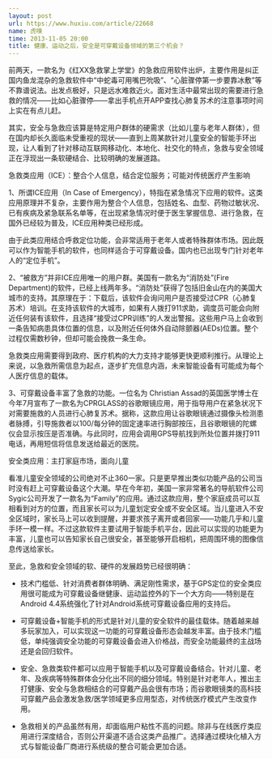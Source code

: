 ```yaml
---
layout: post
url: https://www.huxiu.com/article/22668
name: 虎嗅
time: 2013-11-05 20:00
title: 健康、运动之后，安全是可穿戴设备领域的第三个机会？
---
```

前两天，一款名为《红XX急救掌上学堂》的急救应用软件出炉，主要作用是纠正国内鱼龙混杂的急救软件中“中蛇毒可用嘴巴吮吸”、“心脏骤停第一步要靠冰敷”等不靠谱说法。出发点极好，只是远水难救近火。面对生活中最常出现的需要进行急救的情况——比如心脏骤停——拿出手机点开APP查找心肺复苏术的注意事项时间上实在有点儿赶。

其实，安全与急救应该算是特定用户群体的硬需求（比如儿童与老年人群体），但在国内却长久面临未受重视的现状——直到上周某款针对儿童安全的智能手环出现，让人看到了针对移动互联网移动化、本地化、社交化的特点，急救与安全领域正在浮现出一条软硬结合、比较明确的发展道路。

急救类应用（ICE）：整合个人信息，结合定位服务；可能对传统医疗产生影响

1、所谓ICE应用（In Case of Emergency），特指在紧急情况下应用的软件。这类应用原理并不复杂，主要作用为整合个人信息，包括姓名、血型、药物过敏状况、已有疾病及紧急联系名单等，在出现紧急情况时便于医生掌握信息、进行急救，在国外已经较为普及，ICE应用种类已经形成。

由于此类应用结合呼救定位功能，会非常适用于老年人或者特殊群体市场。因此既可以作为智能手机的软件，也同样适合于可穿戴设备。国内也已出现专门针对老年人的“定位手机”。

2、“被救方”并非ICE应用唯一的用户群。美国有一款名为“消防处”(Fire Department)的软件，已经上线两年多。“消防处”获得了包括旧金山在内的美国大城市的支持。其原理在于：下载后，该软件会询问用户是否接受过CPR（心肺复苏术）培训。在支持该软件的大城市，如果有人拨打911求助，调度员可能会向附近任何装有该软件，且选择“接受过CPR训练”的人发出警报。这些用户马上会收到一条告知病患具体位置的信息，以及附近任何体外自动除颤器(AEDs)位置。整个过程仅需数秒钟，但却可能会挽救一条生命。

急救类应用需要得到政府、医疗机构的大力支持才能够更快更顺利推行。从理论上来说，以急救所需信息为起点，逐步扩充信息内涵，未来智能设备有可能成为每个人医疗信息的载体。

3、可穿戴设备丰富了急救的功能。一位名为 Christian Assad的英国医学博士在今年7月宣布了一款名为CPRGLASS的谷歌眼镜应用，用于指导用户在紧急状况下对需要施救的人员进行心肺复苏术。据称，这款应用让谷歌眼镜通过摄像头检测患者脉搏，引导施救者以100/每分钟的固定速率进行胸部按压，且谷歌眼镜的陀螺仪会显示按压是否准确。与此同时，应用会调用GPS导航找到所处位置并拨打911电话，再用短信将信息发送给最近的医院。

安全类应用：主打家庭市场，面向儿童

看准儿童安全领域的公司绝对不止360一家。只是更早推出类似功能产品的公司当时没有赶上可穿戴设备这个大潮。早在今年初，美国一家非常著名的导航软件公司Sygic公司开发了一款名为“Family”的应用。通过这款应用，整个家庭成员可以互相看到对方的位置，而且家长可以为儿童划定安全或不安全区域。当儿童进入不安全区域时，家长马上可以收到提醒，并要求孩子离开或者回家——功能几乎和儿童手环一模一样。不过这款软件主要试用于智能手机平台，因此可以实现的功能更为丰富，儿童也可以告知家长自己很安全，甚至能够开启相机，把周围环境的图像信息传送给家长。

至此，急救和安全领域的软、硬件的发展趋势已经很明确：

* 技术门槛低、针对消费者群体明确、满足刚性需求，基于GPS定位的安全类应用很可能成为可穿戴设备继健康、运动监控外的下一个大方向——特别是在Android 4.4系统强化了针对Android系统可穿戴设备应用的支持后。

* 可穿戴设备+智能手机的形式是针对儿童的安全软件的最佳载体。随着越来越多玩家加入，可以实现这一功能的可穿戴设备形态会越发丰富。由于技术门槛低，单纯强调安全功能的可穿戴设备会进入价格战，而安全功能最终的主战场还是会回归软件。

* 安全、急救类软件都可以应用于智能手机以及可穿戴设备结合。针对儿童、老年、及疾病等特殊群体会分化出不同的细分领域。特别是针对老年人，推出主打健康、安全与急救相结合的可穿戴产品会很有市场；而谷歌眼镜类的高科技可穿戴产品会激发急救/医学领域更多应用型态，对传统医疗模式产生改变作用。

* 急救相关的产品虽然有用，却面临用户粘性不高的问题。除非与在线医疗类应用进行深度结合，否则公开渠道不适合这类产品推广。选择通过模块化植入方式与智能设备厂商进行系统级的整合可能会更加合适。

